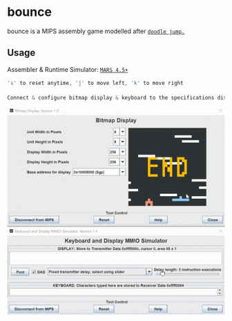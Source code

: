 # bounce

bounce is a MIPS assembly game modelled after [`doodle jump.`](https://en.wikipedia.org/wiki/Doodle_Jump)

## Usage

Assembler & Runtime Simulator: [`MARS 4.5+`](http://courses.missouristate.edu/kenvollmar/mars/download.htm)

```cpp
's' to reset anytime, 'j' to move left, 'k' to move right

Connect & configure bitmap display & keyboard to the specifications displayed below
```

[![MARS Usage](usage.gif)](https://github.com/anthonytedja/bounce/blob/main/bounce.s)
